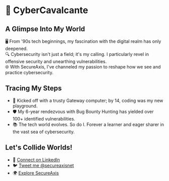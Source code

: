 # 🚀 CyberCavalcante

## A Glimpse Into My World
🖥️ From '90s tech beginnings, my fascination with the digital realm has only deepened.  
🔍 Cybersecurity isn't just a field; it's my calling. I particularly revel in offensive security and unearthing vulnerabilities.  
🌐 With SecureAxis, I've channeled my passion to reshape how we see and practice cybersecurity.

## Tracing My Steps
- 💾 Kicked off with a trusty Gateway computer; by 14, coding was my new playground.
- 🛡️ My 6-year rendezvous with Bug Bounty Hunting has yielded over 100+ identified vulnerabilities.
- 📚 The tech world evolves. So do I. Forever a learner and eager sharer in the vast sea of cybersecurity.

## Let's Collide Worlds!
- 🤝 [Connect on LinkedIn](https://www.linkedin.com/in/cybercavalcante/)
- 🐦 [Tweet me @secureaxisnet](https://twitter.com/secureaxisnet)
- 🌍 [Explore SecureAxis](https://secureaxis.cloud)

<!---
cavalcantecodes/cavalcantecodes is a ✨ unique ✨ repository because its `README.md` (this file) showcases on your GitHub profile.
Click the Preview link to view your changes.
--->
